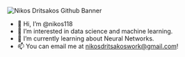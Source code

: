 ![Nikos Dritsakos Github Banner](https://user-images.githubusercontent.com/121593919/214230019-c39e5de1-2112-4763-82cc-1a09e2e5e8da.PNG)


- 👋 Hi, I’m @nikos118
- 👀 I’m interested in data science and machine learning.
- 🌱 I’m currently learning about Neural Networks.
- 📫 You can email me at nikosdritsakoswork@gmail.com!



<!---
nikos118/nikos118 is a ✨ special ✨ repository because its `README.md` (this file) appears on your GitHub profile.
You can click the Preview link to take a look at your changes.
--->
